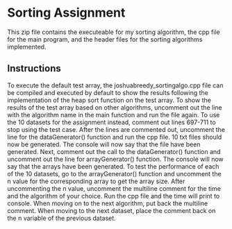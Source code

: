 # Sorting Assignment
This zip file contains the executeable for my sorting algorithm, the cpp file for the main program, and the header files for the sorting algorithms implemented.
## Instructions
To execute the default test array, the joshuabreedy_sortingalgo.cpp file can be compiled and executed by default to show the results following the implementation of the heap sort function on the test array. 
To show the results of the test array based on other algorithms, uncomment out the line with the algorithm name in the main function and run the file again.
To use the 10 datasets for the assignment instead, comment out lines 697-711 to stop using the test case.
After the lines are commented out, uncomment the line for the dataGenerator() function and run the cpp file. 10 txt files should now be generated. The console will now say that the file have been generated.
Next, comment out the call to the dataGenerator() function and uncomment out the line for arrayGenerator() function. The console will now say that the arrays have been generated.
To test the performance of each of the 10 datasets, go to the arrayGenerator() function and uncomment the n value for the corresponding array to get the array size. After uncommenting the n value, uncomment the multiline comment for the time and the algorithm of your choice. Run the cpp file and the time will print to console. 
When moving on to the next algorithm, put back the multiline comment. When moving to the next dataset, place the comment back on the n variable of the previous dataset.